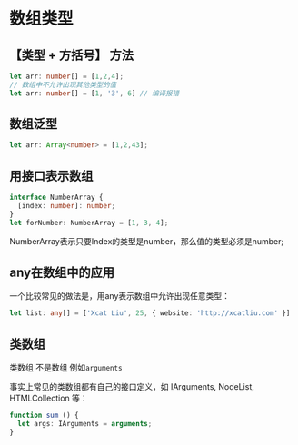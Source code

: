 # 数组类型

## 【类型 + 方括号】 方法
````typescript
let arr: number[] = [1,2,4];
// 数组中不允许出现其他类型的值
let arr: number[] = [1, '3', 6] // 编译报错
````
## 数组泛型

````typescript
let arr: Array<number> = [1,2,43];
````

## 用接口表示数组

````typescript
interface NumberArray {
  [index: number]: number;
}
let forNumber: NumberArray = [1, 3, 4];
````

NumberArray表示只要Index的类型是number，那么值的类型必须是number;

## any在数组中的应用

一个比较常见的做法是，用any表示数组中允许出现任意类型：
````typescript
let list: any[] = ['Xcat Liu', 25, { website: 'http://xcatliu.com' }]
````

## 类数组

类数组 不是数组  例如`arguments`

事实上常见的类数组都有自己的接口定义，如 IArguments, NodeList, HTMLCollection 等：
````typescript
function sum () {
  let args: IArguments = arguments;
}
````